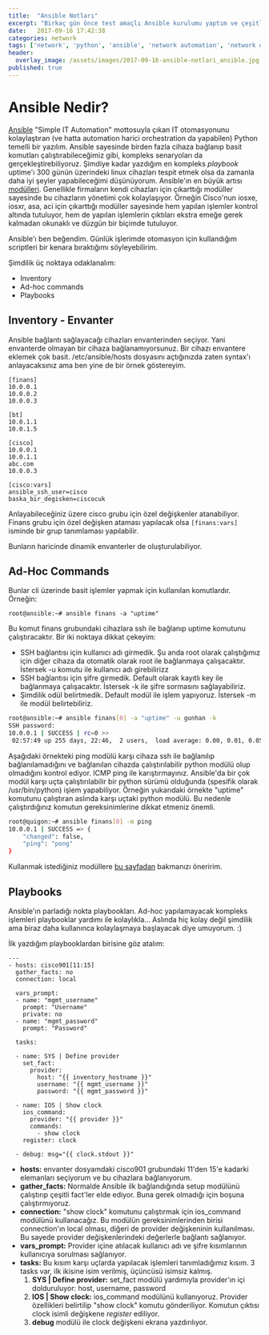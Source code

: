 ```yaml
---
title:  "Ansible Notları"
excerpt: "Birkaç gün önce test amaçlı Ansible kurulumu yaptım ve çeşitli denemeler yapmaya başladım. Deneyimlerim ile ilgili notları burada tutuyorum."
date:   2017-09-16 17:42:38
categories: network
tags: ['network', 'python', 'ansible', 'network automation', 'network orchestration', 'featured']
header:
  overlay_image: /assets/images/2017-09-16-ansible-notlari_ansible.jpg
published: true
---
```

# Ansible Nedir?

[Ansible](https://www.ansible.com/) "Simple IT Automation" mottosuyla çıkan IT otomasyonunu kolaylaştıran (ve hatta automation harici orchestration da yapabilen) Python temelli bir yazılım. Ansible sayesinde birden fazla cihaza bağlanıp basit komutları çalıştırabileceğimiz gibi, kompleks senaryoları da gerçekleştirebiliyoruz. Şimdiye kadar yazdığım en kompleks *playbook* uptime'ı 300 günün üzerindeki linux cihazları tespit etmek olsa da zamanla daha iyi şeyler yapabileceğimi düşünüyorum. Ansible'ın en büyük artısı [modülleri](http://docs.ansible.com/ansible/latest/modules_by_category.html). Genellikle firmaların kendi cihazları için çıkarttığı modüller sayesinde bu cihazların yönetimi çok kolaylaşıyor. Örneğin Cisco'nun iosxe, iosxr, asa, aci için çıkarttığı modüller sayesinde hem yapılan işlemler kontrol altında tutuluyor, hem de yapılan işlemlerin çıktıları ekstra emeğe gerek kalmadan okunaklı ve düzgün bir biçimde tutuluyor.

Ansible'ı ben beğendim. Günlük işlerimde otomasyon için kullandığım scriptleri bir kenara bıraktığımı söyleyebilirim.

Şimdilik üç noktaya odaklanalım:
- Inventory
- Ad-hoc commands
- Playbooks

## Inventory - Envanter

Ansible bağlantı sağlayacağı cihazları envanterinden seçiyor. Yani envanterde olmayan bir cihaza bağlanamıyorsunuz. Bir cihazı envantere eklemek çok basit. /etc/ansible/hosts dosyasını açtığınızda zaten syntax'ı anlayacaksınız ama ben yine de bir örnek göstereyim.

```
[finans]
10.0.0.1
10.0.0.2
10.0.0.3

[bt]
10.0.1.1
10.0.1.5

[cisco]
10.0.0.1
10.0.1.1
abc.com
10.0.0.3

[cisco:vars]
ansible_ssh_user=cisco
baska_bir_degisken=ciscocuk
```

Anlayabileceğiniz üzere cisco grubu için özel değişkenler atanabiliyor. Finans grubu için özel değişken ataması yapılacak olsa `[finans:vars]` isminde bir grup tanımlaması yapılabilir.

Bunların haricinde dinamik envanterler de oluşturulabiliyor.

## Ad-Hoc Commands

Bunlar cli üzerinde basit işlemler yapmak için kullanılan komutlardır. Örneğin:

`root@ansible:~# ansible finans -a "uptime"`

Bu komut finans grubundaki cihazlara ssh ile bağlanıp uptime komutunu çalıştıracaktır. Bir iki noktaya dikkat çekeyim:
* SSH bağlantısı için kullanıcı adı girmedik. Şu anda root olarak çalıştığımız için diğer cihaza da otomatik olarak root ile bağlanmaya çalışacaktır. İstersek -u komutu ile kullanıcı adı girebilirizz
* SSH bağlantısı için şifre girmedik. Default olarak kayıtlı key ile bağlanmaya çalışacaktır. İstersek -k ile şifre sormasını sağlayabiliriz.
* Şimdilik odül belirtmedik. Default modül ile işlem yapıyoruz. İstersek -m ile modül belirtebiliriz.

``` bash
root@ansible:~# ansible finans[0] -a "uptime" -u gunhan -k
SSH password:
10.0.0.1 | SUCCESS | rc=0 >>
 02:57:49 up 255 days, 22:46,  2 users,  load average: 0.00, 0.01, 0.05
```

Aşağıdaki örnekteki ping modülü karşı cihaza ssh ile bağlanılıp bağlanılamadığını ve bağlanılan cihazda çalıştırılabilir python modülü olup olmadığını kontrol ediyor. ICMP ping ile karıştırmayınız. Ansible'da bir çok modül karşı uçta çalıştırılabilir bir python sürümü olduğunda (spesifik olarak /usr/bin/python) işlem yapabiliyor. Örneğin yukarıdaki örnekte "uptime" komutunu çalıştıran aslında karşı uçtaki python modülü. Bu nedenle çalıştırdığınız komutun gereksinimlerine dikkat etmeniz önemli.

``` bash
root@quigon:~# ansible finans[0] -m ping
10.0.0.1 | SUCCESS => {
    "changed": false,
    "ping": "pong"
}
```

Kullanmak istediğiniz modüllere [bu sayfadan](http://docs.ansible.com/ansible/latest/modules_by_category.html) bakmanızı öneririm.

## Playbooks

Ansible'ın parladığı nokta playbookları. Ad-hoc yapılamayacak kompleks işlemleri playbooklar yardımı ile kolaylıkla... Aslında hiç kolay değil şimdilik ama biraz daha kullanınca kolaylaşmaya başlayacak diye umuyorum. :)

İlk yazdığım playbooklardan birisine göz atalım:

```
---
- hosts: cisco901[11:15]
  gather_facts: no
  connection: local

  vars_prompt:
  - name: "mgmt_username"
    prompt: "Username"
    private: no
  - name: "mgmt_password"
    prompt: "Password"

  tasks:

  - name: SYS | Define provider
    set_fact:
      provider:
        host: "{{ inventory_hostname }}"
        username: "{{ mgmt_username }}"
        password: "{{ mgmt_password }}"

  - name: IOS | Show clock
    ios_command:
      provider: "{{ provider }}"
      commands:
        - show clock
    register: clock

  - debug: msg="{{ clock.stdout }}"
```

* **hosts:** envanter dosyamdaki cisco901 grubundaki 11'den 15'e kadarki elemanları seçiyorum ve bu cihazlara bağlanıyorum.
* **gather_facts:** Normalde Ansible ilk bağlandığında setup modülünü çalıştırıp çeşitli fact'ler elde ediyor. Buna gerek olmadığı için boşuna çalıştırmıyoruz.
* **connection:** "show clock" komutunu çalıştırmak için ios_command modülünü kullanacağız. Bu modülün gereksinimlerinden birisi connection'ın local olması, diğeri de provider değişkeninin kullanılması. Bu sayede provider değişkenlerindeki değerlerle bağlantı sağlanıyor.
* **vars_prompt:** Provider içine atılacak kullanıcı adı ve şifre kısımlarının kullanıcıya sorulması sağlanıyor.
* **tasks:** Bu kısım karşı uçlarda yapılacak işlemleri tanımladığımız kısım. 3 tasks var, ilk ikisine isim verilmiş, üçüncüsü isimsiz kalmış.
  1. **SYS \| Define provider:** set_fact modülü yardımıyla provider'ın içi dolduruluyor: host, username, password
  1. **IOS \| Show clock:** ios_command modülünü kullanıyoruz. Provider özellikleri belirtilip "show clock" komutu gönderiliyor. Komutun çıktısı clock isimli değişkene *register* ediliyor.
  1. **debug** modülü ile clock değişkeni ekrana yazdırılıyor.
